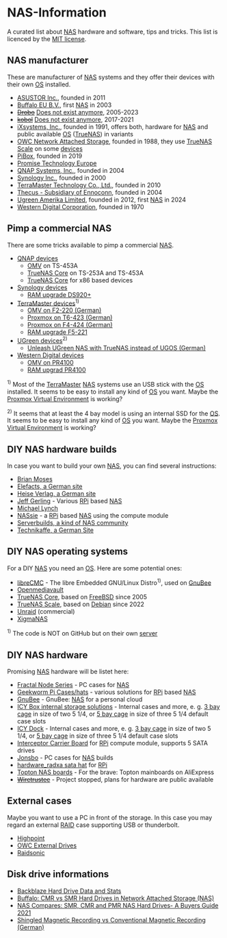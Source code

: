 # NAS-Information

A curated list about [NAS][info_nas] hardware and software, tips and tricks. This list is licenced by the [MIT license][license_mit].

<!-- Common (NAS) infos -->

[info_nas]: https://en.wikipedia.org/wiki/Network-attached_storage
[info_operating_system]: https://en.wikipedia.org/wiki/Operating_system
[info_raid]: https://en.wikipedia.org/wiki/RAID
[license_mit]: ./LICENSE

## NAS manufacturer

These are manufacturer of [NAS][info_nas] systems and they offer their devices with their own [OS][info_operating_system] installed.

- [ASUSTOR Inc.][nas_asustor], founded in 2011
- [Buffalo EU B.V.][nas_buffalo], first [NAS][info_nas] in 2003
- ~~[Drobo][nas_drobo]~~ [Does not exist anymore][nas_drobo_ex], 2005-2023
- ~~[kobol][nas_kobol]~~ [Does not exist anymore][nas_kobol_ex], 2017-2021
- [iXsystems, Inc.][nas_ixsystems], founded in 1991, offers both, hardware for [NAS][info_nas] and public available [OS][info_operating_system] ([TrueNAS][nas_ixsystems_truenas]) in variants
- [OWC Network Attached Storage][nas_owc], founded in 1988, they use [TrueNAS Scale][os_truenas_scale] on some [devices][nas_owc_jupiter_mini]
- [PiBox][nas_pibox], founded in 2019
- [Promise Technology Europe][nas_promise]
- [QNAP Systems, Inc.][nas_qnap], founded in 2004
- [Synology Inc.][nas_synology], founded in 2000
- [TerraMaster Technology Co., Ltd.][nas_terra_master], founded in 2010
- [Thecus - Subsidiary of Ennoconn][nas_thecus], founded in 2004
- [Ugreen Amerika Limited][nas_ugreen], founded in 2012, first [NAS][info_nas] in 2024
- [Western Digital Corporation][nas_western_digital], founded in 1970

<!-- NAS Manufacturers -->

[nas_asustor]: https://www.asustor.com/
[nas_buffalo]: https://www.buffalo-technology.com/products/?tab=nas
[nas_drobo]: https://www.drobo.com/
[nas_drobo_ex]: https://en.wikipedia.org/wiki/Drobo
[nas_ixsystems]: https://www.truenas.com/
[nas_ixsystems_truenas]: https://en.wikipedia.org/wiki/TrueNAS
[nas_kobol]: https://kobol.io/
[nas_kobol_ex]: https://blog.kobol.io/2021/08/25/we-are-pulling-the-plug/
[nas_owc]: https://www.owc.com/
[nas_owc_jupiter_mini]: https://www.owc.com/solutions/jupiter-mini
[nas_pibox]: https://pibox.io/
[nas_promise]: https://www.promise.com/
[nas_qnap]: https://www.qnap.com/
[nas_synology]: https://www.synology.com/
[nas_terra_master]: https://www.terra-master.com/
[nas_thecus]: https://www.thecus.com/
[nas_ugreen]: https://nas.ugreen.com/
[nas_western_digital]: https://www.westerndigital.com/

## Pimp a commercial NAS

There are some tricks available to pimp a commercial [NAS][info_nas].

- [QNAP devices][nas_qnap]
  - [OMV][tweak_qnap_omv] on TS-453A
  - [TrueNAS Core][tweak_qnap] on TS-253A and TS-453A
  - [TrueNAS Core][tweak_qnap_x86] for x86 based devices
- [Synology devices][nas_synology]
  - [RAM upgrade DS920+][tweak_synology_ds920p_ram]
- [TerraMaster devices][nas_terra_master]<sup>1)</sup>
  - [OMV on F2-220 (German)][tweak_terra_master_f2_220_omv]
  - [Proxmox on T6-423 (German)][tweak_terra_master_t6_423]
  - [Proxmox on F4-424 (German)][tweak_terra_master_f4-424]
  - [RAM upgrade F5-221][tweak_terra_master_f5_221_ram]
- [UGreen devices][nas_ugreen]<sup>2)</sup>
  - [Unleash UGreen NAS with TrueNAS instead of UGOS (German)][tweak_ugreen_truenas]
- [Western Digital devices][nas_western_digital]
  - [OMV on PR4100][tweak_western_digital_pr4100_omv]
  - [RAM upgrad PR4100][tweak_western_digital_pr4100_ram]

<sup>1)</sup> Most of the [TerraMaster][nas_terra_master] [NAS][info_nas] systems use an USB stick with the [OS][info_operating_system] installed. It seems to be easy to install any kind of [OS][info_operating_system] you want. Maybe the [Proxmox Virtual Environment][os_proxmox] is working?

<sup>2)</sup> It seems that at least the 4 bay model is using an internal SSD for the [OS][info_operating_system]. It seems to be easy to install any kind of [OS][info_operating_system] you want. Maybe the [Proxmox Virtual Environment][os_proxmox] is working?

<!-- NAS tweaks -->

[tweak_qnap]: https://www.truenas.com/community/threads/installing-truenas-on-qnap-devices.91484/
[tweak_qnap_omv]: https://forum.qnapclub.de/blog/entry/602-alternatives-betriebssystem-backup-mit-openmediavault-auf-einem-qnap-nas/
[tweak_qnap_x86]: https://nascompares.com/2022/09/21/how-to-install-truenas-core-on-a-qnap-nas/
[tweak_synology_ds920p_ram]: https://www.youtube.com/watch?v=3Ls5E5uTzVU
[tweak_terra_master_f2_220_omv]: https://www.bachmann-lan.de/terramaster-f2-220-nas-mit-openmediavault/
[tweak_terra_master_f4-424]: https://www.youtube.com/watch?v=IattZevg7xY
[tweak_terra_master_f5_221_ram]: https://www.youtube.com/watch?v=hk_wPRqOSKE
[tweak_terra_master_t6_423]: https://www.youtube.com/watch?v=OMAgRPBngZI
[tweak_ugreen_truenas]: https://www.youtube.com/watch?v=BWNH_JzMNPc
[tweak_western_digital_pr4100_omv]: https://forum.openmediavault.org/index.php?thread/37009-can-i-install-omv-on-a-wd-nas/
[tweak_western_digital_pr4100_ram]: https://www.youtube.com/watch?v=rMvw9gGN7dc

## DIY NAS hardware builds

In case you want to build your own [NAS][info_nas], you can find several instructions:

- [Brian Moses][builder_brian_moses]
- [Elefacts, a German site][builder_elefacts]
- [Heise Verlag, a German site][builder_heise]
- [Jeff Gerling][builder_jeff_gerling] - Various [RPi][hardware_raspberry_pi] based [NAS][info_nas]
- [Michael Lynch][builder_michael_lynch]
- [NASsie][builder_nassie] - a [RPi][hardware_raspberry_pi] based [NAS][info_nas] using the compute module
- [Serverbuilds, a kind of NAS community][builder_server_builds]
- [Technikaffe, a German Site][builder_technikaffe]

<!-- DIY NAS builds -->

[builder_brian_moses]: https://blog.briancmoses.com/categories/diy-nas/
[builder_elefacts]: https://www.elefacts.de/kategorie-nas_hardware-1
[builder_heise]: https://www.heise.de/preisvergleich/?cat=WL-1682454&hocid=ct
[builder_jeff_gerling]: https://www.jeffgeerling.com/
[builder_michael_lynch]: https://mtlynch.io/building-a-vm-homelab/
[builder_nassie]: https://github.com/CyberLeader3000/NASsie
[builder_server_builds]: https://www.serverbuilds.net/
[builder_technikaffe]: https://www.technikaffe.de/nas-eigenbau/

## DIY NAS operating systems

For a DIY [NAS][info_nas] you need an [OS][info_operating_system]. Here are some potential ones:

- [libreCMC][os_librecmc] - The libre Embedded GNU/Linux Distro<sup>1)</sup>, used on [GnuBee][hardware_gnubee]
- [Openmediavault][os_omv]
- [TrueNAS Core][os_truenas_core], based on [FreeBSD][os_freebsd] since 2005
- [TrueNAS Scale][os_truenas_scale], based on [Debian][os_debian] since 2022
- [Unraid][os_unraid] (commercial)
- [XigmaNAS][os_xigmanas]

<sup>1)</sup> The code is NOT on GitHub but on their own [server][os_librecmc_repos]

<!-- NAS operating systems -->

[os_debian]: https://www.debian.org/
[os_freebsd]: https://www.freebsd.org/
[os_librecmc]: https://librecmc.org/
[os_librecmc_repos]: https://gogs.librecmc.org/libreCMC
[os_omv]: https://www.openmediavault.org/
[os_proxmox]: https://www.proxmox.com/en/
[os_truenas_core]: https://www.truenas.com/truenas-core/
[os_truenas_scale]: https://www.truenas.com/download-truenas-scale/
[os_unraid]: https://unraid.net/
[os_xigmanas]: https://xigmanas.com/xnaswp/

## DIY NAS hardware

Promising [NAS][info_nas] hardware will be listet here:

- [Fractal Node Series][hardware_fractal_node] - PC cases for [NAS][info_nas]
- [Geekworm Pi Cases/hats][hardware_geekworm_rpi] - various solutions for [RPi][hardware_raspberry_pi] based [NAS][info_nas]
- [GnuBee][hardware_gnubee] - GnuBee: [NAS][info_nas] for a personal cloud
- [ICY Box internal storage solutions][hardware_icybox_internal_storage] - Internal cases and more, e. g. [3 bay cage][hardware_icybox_cage_3] in size of two 5 1/4, or [5 bay cage][hardware_icybox_cage_5] in size of three 5 1/4 default case slots
- [ICY Dock][hardware_icydock] - Internal cases and more, e. g. [3 bay cage][hardware_icydock_cage_3] in size of two 5 1/4, or [5 bay cage][hardware_icydock_cage_5] in size of three 5 1/4 default case slots
- [Interceptor Carrier Board][hardware_axzez_interceptor] for [RPi][hardware_raspberry_pi] compute module, supports 5 SATA drives
- [Jonsbo][hardware_jonsbo] - PC cases for [NAS][info_nas] builds
- [hardware_radxa sata hat][hardware_radxa sata hat] for [RPi][hardware_raspberry_pi]
- [Topton NAS boards][hardware_topton] - For the brave: Topton mainboards on AliExpress
- ~~[Wiretrustee][hardware_wiretrustee_ex]~~ - Project stopped, plans for hardware are public available

<!-- DIY NAS hardware -->

[hardware_axzez_interceptor]: https://www.axzez.com/axzez-circuit-boards
[hardware_fractal_node]: https://www.fractal-design.com/de/products/cases/node/
[hardware_geekworm_rpi]: https://geekworm.com/search?type=product&q=NAS
[hardware_gnubee]: http://gnubee.org/
[hardware_icybox_cage_3]: https://dev.icybox.de/product/interne_speicherloesungen/IB-573SSK-12G
[hardware_icybox_cage_5]: https://dev.icybox.de/product/interne_speicherloesungen/IB-575SSK-12G
[hardware_icybox_internal_storage]: https://dev.icybox.de/products/interne_speicherloesungen
[hardware_icydock]: https://global.icydock.com/
[hardware_icydock_cage_3]: https://global.icydock.com/product_58.html
[hardware_icydock_cage_5]: https://global.icydock.com/product_65.html
[hardware_jonsbo]: https://www.jonsbo.com/en/product/ComputerCase/NASMotherboardSeries.html
[hardware_radxa sata hat]: https://radxa.com/products/accessories/penta-sata-hat/
[hardware_raspberry_pi]: https://www.raspberrypi.com/
[hardware_topton]: https://www.aliexpress.com/w/wholesale-topton-nas-board.html?spm=a2g0o.home.search.0
[hardware_wiretrustee_ex]: https://github.com/wiretrustee/cm4-sata-board

## External cases

Maybe you want to use a PC in front of the storage. In this case you may regard an external [RAID][info_raid] case supporting USB or thunderbolt.

- [Highpoint][hardware_highpoint]
- [OWC External Drives][hardware_owc]
- [Raidsonic][hardware_raidsonic]

<!-- DIY NAS hardware -->

[hardware_highpoint]: https://www.highpoint-tech.com/raid-storage-enclosures
[hardware_owc]: https://www.owc.com/solutions/external-drives
[hardware_raidsonic]: https://icybox.de/en/product-list.php?id=1

## Disk drive informations

- [Backblaze Hard Drive Data and Stats][info_backblaze_hdd]
- [Buffalo: CMR vs SMR Hard Drives in Network Attached Storage (NAS)][info_buffalo_cmr_smr]
- [NAS Compares: SMR, CMR and PMR NAS Hard Drives- A Buyers Guide 2021][info_nas_disk_drives]
- [Shingled Magnetic Recording vs Conventional Magnetic Recording (German)][info_smr_vs_cmr]

<!-- Common (NAS) infos -->

[info_backblaze_hdd]: https://www.backblaze.com/b2/hard-drive-test-data.html
[info_buffalo_cmr_smr]: https://www.buffalotech.com/resources/cmr-vs-smr-hard-drives-in-network-attached-storage-nas-msp
[info_nas_disk_drives]: https://nascompares.com/2021/04/22/smr-cmr-and-pmr-nas-hard-drives-a-buyers-guide-2021/
[info_smr_vs_cmr]: https://www.elefacts.de/test-160-nas_festplatten_mit_smr_oder_cmr_ein_ueberblick_im_jahr_2021
